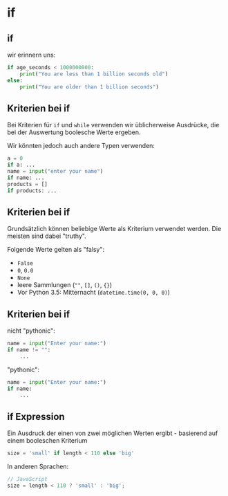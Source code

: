# if

## if

wir erinnern uns:

```py
if age_seconds < 1000000000:
    print("You are less than 1 billion seconds old")
else:
    print("You are older than 1 billion seconds")
```

## Kriterien bei if

Bei Kriterien für `if` und `while` verwenden wir üblicherweise Ausdrücke, die bei der Auswertung boolesche Werte ergeben.

Wir könnten jedoch auch andere Typen verwenden:

```py
a = 0
if a: ...
name = input("enter your name")
if name: ...
products = []
if products: ...
```

## Kriterien bei if

Grundsätzlich können beliebige Werte als Kriterium verwendet werden. Die meisten sind dabei "truthy".

Folgende Werte gelten als "falsy":

- `False`
- `0`, `0.0`
- `None`
- leere Sammlungen (`""`, `[]`, `()`, `{}`)
- Vor Python 3.5: Mitternacht (`datetime.time(0, 0, 0)`)

## Kriterien bei if

nicht "pythonic":

```py
name = input("Enter your name:")
if name != "":
    ...
```

"pythonic":

```py
name = input("Enter your name:")
if name:
    ...
```

## if Expression

Ein Ausdruck der einen von zwei möglichen Werten ergibt - basierend auf einem booleschen Kriterium

```py
size = 'small' if length < 110 else 'big'
```

In anderen Sprachen:

```js
// JavaScript
size = length < 110 ? 'small' : 'big';
```
